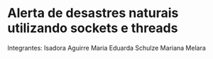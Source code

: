 # Alerta de desastres naturais utilizando sockets e threads

Integrantes: 
Isadora Aguirre
Maria Eduarda Schulze
Mariana Melara
